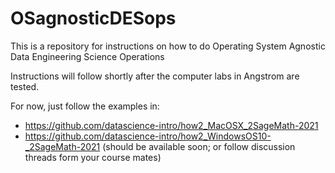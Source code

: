 # OSagnosticDESops

This is a repository for instructions on how to do Operating System Agnostic Data Engineering Science Operations

Instructions will follow shortly after the computer labs in Angstrom are tested.

For now, just follow the examples in:

- https://github.com/datascience-intro/how2_MacOSX_2SageMath-2021
- https://github.com/datascience-intro/how2_WindowsOS10-_2SageMath-2021 (should be available soon; or follow discussion threads form your course mates)
